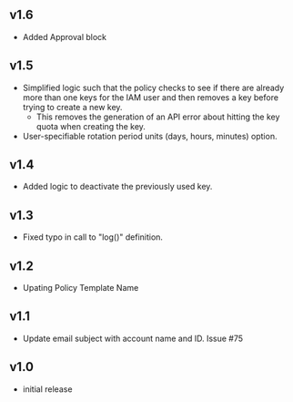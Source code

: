 v1.6
----
- Added Approval block

v1.5
----
- Simplified logic such that the policy checks to see if there are already more than one keys for the IAM user and then removes a key before trying to create a new key.
  - This removes the generation of an API error about hitting the key quota when creating the key.
- User-specifiable rotation period units (days, hours, minutes) option.
  
v1.4
----
- Added logic to deactivate the previously used key.

v1.3
----
- Fixed typo in call to "log()" definition.

v1.2
----
- Upating Policy Template Name

v1.1
----
- Update email subject with account name and ID. Issue #75

v1.0
----
- initial release
